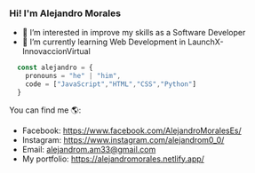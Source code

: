 ### Hi! I'm Alejandro Morales

- 👀 I’m interested in improve my skills as a Software Developer
- 🌱 I’m currently learning Web Development in LaunchX-InnovaccionVirtual

```js
  const alejandro = {
    pronouns = "he" | "him",
    code = ["JavaScript","HTML","CSS","Python"]
  }
```

You can find me 🌎:
- Facebook: https://www.facebook.com/AlejandroMoralesEs/
- Instagram: https://www.instagram.com/alejandrom0_0/
- Email: alejandrom.am33@gmail.com
- My portfolio: https://alejandromorales.netlify.app/


<!---
AlejandroMorales-s/AlejandroMorales-s is a ✨ special ✨ repository because its `README.md` (this file) appears on your GitHub profile.
You can click the Preview link to take a look at your changes.
--->
